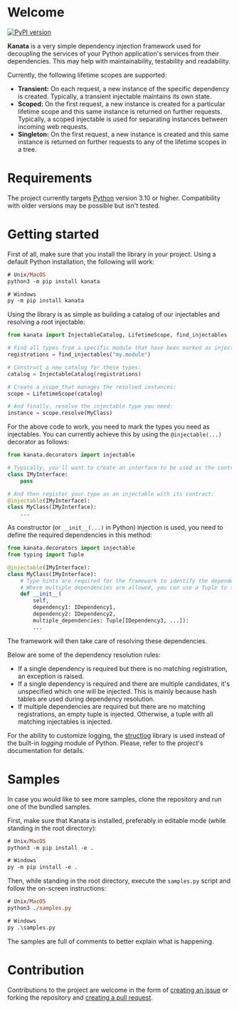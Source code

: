 # Welcome

[![PyPI version](https://badge.fury.io/py/kanata.svg)](https://badge.fury.io/py/kanata)

**Kanata** is a very simple dependency injection framework used for decoupling the services of your Python application's services from their dependencies. This may help with maintainability, testability and readability.

Currently, the following lifetime scopes are supported:
* **Transient:** On each request, a new instance of the specific dependency is created. Typically, a transient injectable maintains its own state.
* **Scoped:** On the first request, a new instance is created for a particular lifetime scope and this same instance is returned on further requests. Typically, a scoped injectable is used for separating instances between incoming web requests.
* **Singleton:** On the first request, a new instance is created and this same instance is returned on further requests to any of the lifetime scopes in a tree.

# Requirements

The project currently targets [Python](https://www.python.org/) version 3.10 or higher. Compatibility with older versions may be possible but isn't tested.

# Getting started

First of all, make sure that you install the library in your project. Using a default Python installation, the following will work:

```ps
# Unix/MacOS
python3 -m pip install kanata

# Windows
py -m pip install kanata
```

Using the library is as simple as building a catalog of our injectables and resolving a root injectable:

```py
from kanata import InjectableCatalog, LifetimeScope, find_injectables

# Find all types from a specific module that have been marked as injectables:
registrations = find_injectables("my.module")

# Construct a new catalog for these types:
catalog = InjectableCatalog(registrations)

# Create a scope that manages the resolved instances:
scope = LifetimeScope(catalog)

# And finally, resolve the injectable type you need:
instance = scope.resolve(MyClass)
```

For the above code to work, you need to mark the types you need as injectables. You can currently achieve this by using the `@injectable(...)` decorator as follows:

```py
from kanata.decorators import injectable

# Typically, you'll want to create an interface to be used as the contract:
class IMyInterface:
    pass

# And then register your type as an injectable with its contract:
@injectable(IMyInterface):
class MyClass(IMyInterface):
    ...
```

As constructor (or `__init__(...)` in Python) injection is used, you need to define the required dependencies in this method:

```py
from kanata.decorators import injectable
from typing import Tuple

@injectable(IMyInterface):
class MyClass(IMyInterface):
    # Type hints are required for the framework to identify the dependencies.
    # Where multiple dependencies are allowed, you can use a Tuple to specify it.
    def __init__(
        self,
        dependency1: IDependency1,
        dependency2: IDependency2,
        multiple_dependencies: Tuple[IDependency3, ...]):
        ...
```

The framework will then take care of resolving these dependencies.

Below are some of the dependency resolution rules:
* If a single dependency is required but there is no matching registration, an exception is raised.
* If a single dependency is required and there are multiple candidates, it's unspecified which one will be injected. This is mainly because hash tables are used during dependency resolution.
* If multiple dependencies are required but there are no matching registrations, an empty tuple is injected. Otherwise, a tuple with all matching injectables is injected.

For the ability to customize logging, the [structlog](https://github.com/hynek/structlog) library is used instead of the built-in *logging* module of Python. Please, refer to the project's documentation for details.

# Samples

In case you would like to see more samples, clone the repository and run one of the bundled samples.

First, make sure that Kanata is installed, preferably in editable mode (while standing in the root directory):

```ps
# Unix/MacOS
python3 -m pip install -e .

# Windows
py -m pip install -e .
```

Then, while standing in the root directory, execute the `samples.py` script and follow the on-screen instructions:

```ps
# Unix/MacOS
python3 ./samples.py

# Windows
py .\samples.py
```

The samples are full of comments to better explain what is happening.

# Contribution

Contributions to the project are welcome in the form of [creating an issue](https://github.com/rexor12/kanata/issues) or forking the repository and [creating a pull request](https://github.com/rexor12/kanata/pulls).